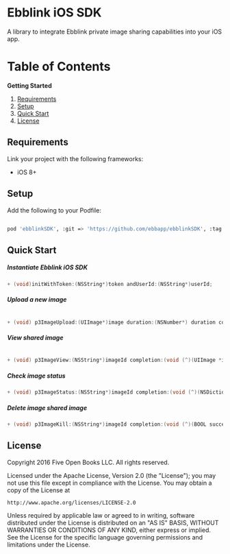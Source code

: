 Ebblink iOS SDK
==============

A library to integrate Ebblink private image sharing capabilities into your iOS app.


Table of Contents
=================
**Getting Started**

1. [Requirements](#requirements)
2. [Setup](#setup)
3. [Quick Start](#quick-start)
4. [License](#license)


Requirements
--------------

Link your project with the following frameworks:

- iOS 8+


Setup
-------------

Add the following to your Podfile:

```sh

pod 'ebblinkSDK', :git => 'https://github.com/ebbapp/ebblinkSDK', :tag => '0.0.1'
```


Quick Start
-------------


##### Instantiate Ebblink iOS SDK



```Objective-C
+ (void)initWithToken:(NSString*)token andUserId:(NSString*)userId;
```


##### Upload a new image

```Objective-C

+ (void) p3ImageUpload:(UIImage*)image duration:(NSNumber*) duration completion:(void (^)(NSString *imageId, NSString *deeplink, NSString *errorMessage))completionBlock;
```

##### View shared image

```Objective-C

+ (void) p3ImageView:(NSString*)imageId completion:(void (^)(UIImage *image, NSString *errorMessage))completionBlock;

```
##### Check image status

```Objective-C
+ (void) p3ImageStatus:(NSString*)imageId completion:(void (^)(NSDictionary *result, NSString *errorMessage))completionBlock;

```

##### Delete image shared image


```Objective-C
+ (void) p3ImageKill:(NSString*)imageId completion:(void (^)(BOOL success, NSString *errorMessage))completionBlock;

```


License
----------------

Copyright 2016 Five Open Books LLC. All rights reserved.

Licensed under the Apache License, Version 2.0 (the "License");
you may not use this file except in compliance with the License.
You may obtain a copy of the License at

    http://www.apache.org/licenses/LICENSE-2.0

Unless required by applicable law or agreed to in writing, software
distributed under the License is distributed on an "AS IS" BASIS,
WITHOUT WARRANTIES OR CONDITIONS OF ANY KIND, either express or implied.
See the License for the specific language governing permissions and
limitations under the License.
